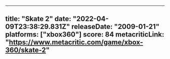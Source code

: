 
---
title: "Skate 2"
date: "2022-04-09T23:38:29.831Z"
releaseDate: "2009-01-21"
platforms: ["xbox360"]
score: 84
metacriticLink: "https://www.metacritic.com/game/xbox-360/skate-2"
---
